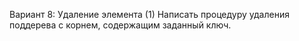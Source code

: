 Вариант 8: Удаление элемента (1)
Написать процедуру удаления поддерева с корнем, содержащим заданный ключ.
